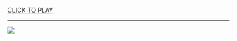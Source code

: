 
<a href="https://premium76.site?title=police_chase_games_unblocked&ref=13M">CLICK TO PLAY</a></h3>
<hr>

<a href="https://premium76.site?title=police_chase_games_unblocked&ref=13M"><img src="https://clearcache.store/games.png"></a>


